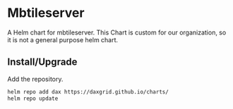 # Mbtileserver

A Helm chart for mbtileserver. This Chart is custom for our organization, so it is not a general purpose helm chart.

## Install/Upgrade

Add the repository.

```sh
helm repo add dax https://daxgrid.github.io/charts/
helm repo update
```
